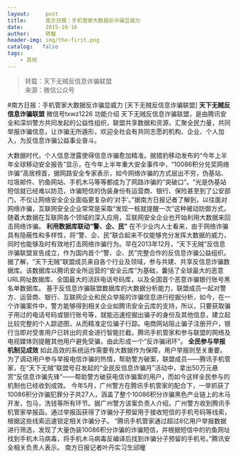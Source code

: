 ```yaml
---
layout:     post
title:      南方日报：手机管家大数据反诈骗显威力
date:       2015-10-16
author:     转载
header-img: img/the-first.png
catalog:   false
tags:
    - 其他
---
```


<blockquote><p>转载：天下无贼反信息诈骗联盟<br>
来源：微信公众号</p></blockquote>

#南方日报：手机管家大数据反诈骗显威力
[天下无贼反信息诈骗联盟]
**天下无贼反信息诈骗联盟**
微信号txwz1226
功能介绍
天下无贼反信息诈骗联盟，是由腾讯安全和深圳警方共同发起的公益性组织，联盟共享数据和资源，汇聚全民力量，共同举报诈骗信息，让诈骗无所遁形，欢迎全社会有共同志愿的机构、企业、个人加入，为反信息诈骗公益事业奋斗。

大数据时代，个人信息泄露使得信息诈骗愈加精准。据猎豹移动发布的“今年上半年全球移动安全报告”显示，在今年上半年重大安全事件中，“10086积分兑奖网络诈骗”高居榜首，据网路安全专家表示，如今网络诈骗的方式层出不穷，伪基站、垃圾邮件、钓鱼网站、手机木马等等都成为了网路诈骗的“突破口”。“光是伪基站短信就已经难以防范，诈骗短信的伪装身份有运营商、银行、保险甚至到了公安部门，不仅让网络安全企业面临更复杂的‘对手’。”据南方日报记者了解到，以往面对网络诈骗，互联网安全企业常常是采取“发现一桩就提醒一次”这种被动防御方式，随着大数据在互联网各个领域的深入应用，互联网安全企业也开始利用大数据来回击网络诈骗。
**利用数据库联动“警、企、民”**
在不少业内人士看来，由于网络诈骗具有隐蔽性和多样性，将“警、企、民”联合起来不仅能够充分发挥大数据的威力，同时也能够及时有效地打击网络诈骗行为。早在2013年12月，“天下无贼”反信息诈骗联盟宣告成立，作为国内首个“警、企、民”完整合作的反信息诈骗公益组织。据了解，“天下无贼”联盟成员来自各个行业及领域，参与共建、共享反信息诈骗数据库。该数据库以腾讯安全所运营的“安全云库”为基础，囊括了全球最大的恶意URL网址数据库、全国最大的活跃电话号码库，以及全国首个恶意诈骗银行账号黑名单数据库。
基于反信息诈骗联盟数据库的大数据分析能力，联盟成员一起对警方、运营商、银行、互联网企业和民众举报的诈骗信息进行挖掘分析，如今，在一个诈骗案件中，警方能够得到相关企业如腾讯安全云库的支持，所以，只要获取骗子用过的电话号码或银行账号等，就能迅速挖掘出骗子的身份及其他信息，建立起比较完整的个人踪迹图，从而精准定位骗子行踪。电商网站阻止骗子注册开户，银行当即对受害用户已转出的资金进行智能拦截，腾讯手机管家和参与联盟的网络及电视媒体则提醒其他用户避免受骗，由此形成一个“反诈骗闭环”。
**全民参与举报机制见成效**
如此高效的系统运作需要有大数据作为保障，用户举报则至关重要。为了调动用户参与举报电信诈骗的热情，帮助警方破案，联盟成员——腾讯手机管家，在“天下无贼”联盟号召发起的“全民反信息诈骗月”活动中，拿出50万元悬赏“反信息诈骗先锋”——帮助警方破获电信诈骗案的用户，而如今这样全民参与的机制也已经收到成效。
今年5月，广州警方在腾讯手机管家的配合下，一举抓获了10086积分诈骗犯罪分子共27人，涵盖了整个10086积分诈骗黑色产业链上的木马开发，包马，洗钱等所有环节。据广州警方该案负责人介绍，广州警方收到腾讯手机管家举报函，通过举报函获得了诈骗分子预留用于接收短信的手机号码等线索，根据这些线索迅速锁定相关诈骗分子。
“腾讯手机管家通过超过8亿用户举报数据进行筛选，发现了大量伪装10086积分诈骗的诈骗短信，并根据短信中的钓鱼网址找到手机木马病毒，将手机木马病毒反编译后找到诈骗分子预留的手机号。”腾讯安全相关负责人表示。
南方日报记者叶丹实习生邱曈
